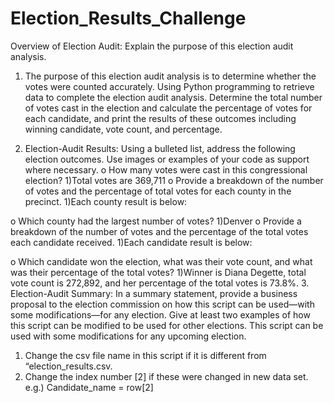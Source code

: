 # Election_Results_Challenge
Overview of Election Audit: Explain the purpose of this election audit analysis.
 1) The purpose of this election audit analysis is to determine whether the votes were counted accurately. Using Python programming to retrieve data to complete the election audit analysis. Determine the total number of votes cast in the election and calculate the percentage of votes for each candidate, and print the results of these outcomes including winning candidate, vote count, and percentage. 
2.	Election-Audit Results: Using a bulleted list, address the following election outcomes. Use images or examples of your code as support where necessary.
o	How many votes were cast in this congressional election?
  1)Total votes are 369,711
o	Provide a breakdown of the number of votes and the percentage of total votes for each county in the precinct.
  1)Each county result is below:

o	Which county had the largest number of votes? 
 1)Denver
o	Provide a breakdown of the number of votes and the percentage of the total votes each candidate received.
 1)Each candidate result is below:
	
o	Which candidate won the election, what was their vote count, and what was their percentage of the total votes?
 1)Winner is Diana Degette, total vote count is 272,892, and her percentage of the total votes is 73.8%. 
3.	Election-Audit Summary: In a summary statement, provide a business proposal to the election commission on how this script can be used—with some modifications—for any election. Give at least two examples of how this script can be modified to be used for other elections.
This script can be used with some modifications for any upcoming election. 
 1) Change the csv file name in this script if it is different from “election_results.csv. 
 2) Change the index number [2] if these were changed in new data set. e.g.) Candidate_name = row[2] 
